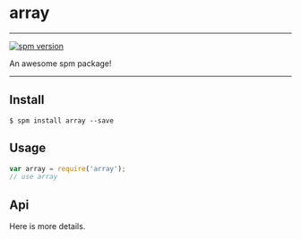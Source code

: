 # array

---

[![spm version](http://spmjs.io/badge/array)](http://spmjs.io/package/array)

An awesome spm package!

---

## Install

```
$ spm install array --save
```

## Usage

```js
var array = require('array');
// use array
```

## Api

Here is more details.

